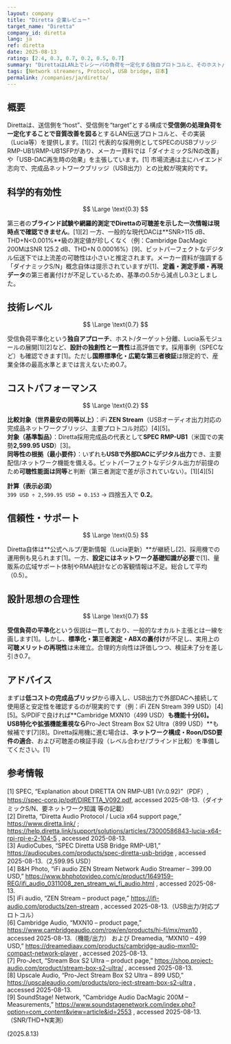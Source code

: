 ```yaml
---
layout: company
title: "Diretta 企業レビュー"
target_name: "Diretta"
company_id: diretta
lang: ja
ref: diretta
date: 2025-08-13
rating: [2.4, 0.3, 0.7, 0.2, 0.5, 0.7]
summary: "DirettaはLAN上でレシーバの負荷を一定化する独自プロトコルと、そのホスト/ターゲット実装（Luciaなど）を提供する日本のオーディオ技術ベンダー。SPECのRMP-UB1など市販製品で採用が見られるが、聴感上の改善を第三者測定で裏付ける公開データは不足。USB出力の完成品ネットワークブリッジ最安クラス（iFi ZEN Stream 399 USD）と比べるとコスト優位性は低く、使いこなしにはネットワーク知識も要する。一方で設計思想は一貫しており、技術の独自性は高い。"
tags: [Network streamers, Protocol, USB bridge, 日本]
permalink: /companies/ja/diretta/
---
```

## 概要

Direttaは、送信側を“host”、受信側を“target”とする構成で**受信側の処理負荷を一定化することで音質改善を図る**とするLAN伝送プロトコルと、その実装（Lucia等）を提供します。[1][2] 代表的な採用例としてSPECのUSBブリッジRMP-UB1/RMP-UB1SFPがあり、メーカー資料では「ダイナミックS/Nの改善」や「USB-DAC再生時の効果」を主張しています。[1] 市場流通は主にハイエンド志向で、完成品ネットワークブリッジ（USB出力）との比較が現実的です。

## 科学的有効性

$$ \Large \text{0.3} $$

第三者の**ブラインド試験や網羅的測定でDirettaの可聴差を示した一次情報は現時点で確認できません**。[1][2] 一方、一般的な現代DACは**SNR>115 dB、THD+N<0.001%**級の測定値が珍しくなく（例：Cambridge DacMagic 200MはSNR 125.2 dB、THD+N 0.00016%）[9]、ビットパーフェクトなデジタル伝送下では上流差の可聴性は小さいと推定されます。メーカー資料が強調する「ダイナミックS/N」概念自体は提示されていますが[1]、**定義・測定手順・再現データ**の第三者裏付けが不足しているため、基準の0.5から減点し0.3としました。

## 技術レベル

$$ \Large \text{0.7} $$

受信負荷平準化という**独自アプローチ**、ホスト/ターゲット分離、Lucia系モジュールの展開[1][2]など、**設計の独創性と一貫性**は高評価です。採用事例（SPECなど）も確認できます[1]。ただし**国際標準化・広範な第三者検証**は限定的で、産業全体の最高水準とまでは言えないため0.7。

## コストパフォーマンス

$$ \Large \text{0.2} $$

**比較対象（世界最安の同等以上）**：iFi **ZEN Stream**（USBオーディオ出力対応の完成品ネットワークブリッジ、主要プロトコル対応）[4][5]。  
**対象（基準製品）**：Diretta採用完成品の代表として**SPEC RMP-UB1**（米国での実勢**2,599.95 USD**）[3]。  
**同等性の根拠（最小要件）**：いずれも**USBで外部DACにデジタル出力**でき、主要配信/ネットワーク機能を備える。ビットパーフェクトなデジタル出力が前提のため**可聴性能面は同等**と判断（第三者測定で差が示されていない）。[1][4][5]

**計算（表示必須）**  
`399 USD ÷ 2,599.95 USD = 0.153` → 四捨五入で **0.2**。  

## 信頼性・サポート

$$ \Large \text{0.5} $$

Diretta自体は**公式ヘルプ/更新情報（Lucia更新）**が継続し[2]、採用機での運用例も見られます[1]。一方、**設定にはネットワーク基礎知識が必要**で[1]、量販系の広域サポート体制やRMA統計などの客観情報は不足。総合して平均（0.5）。

## 設計思想の合理性

$$ \Large \text{0.7} $$

**受信負荷の平準化**という仮説は一貫しており、一般的なオカルト主張とは一線を画します[1]。しかし、**標準化・第三者測定・ABXの裏付け**が不足し、実用上の**可聴メリットの再現性**は未確立。合理的方向性は評価しつつ、検証未了分を差し引き0.7。

## アドバイス

まずは**低コストの完成品ブリッジ**から導入し、USB出力で外部DACへ接続して使用感と安定性を確認するのが現実的です（例：iFi ZEN Stream 399 USD）[4][5]。S/PDIFで良ければ**Cambridge MXN10（499 USD）**も機能十分[6]。USB特化や拡張機能重視なら**Pro-Ject Stream Box S2 Ultra（899 USD）**も候補です[7][8]。Diretta採用機に進む場合は、**ネットワーク構成・Roon/DSD要件の適合**、および可聴差の検証手段（レベル合わせ/ブラインド比較）を準備してください。[1]

## 参考情報

[1] SPEC, “Explanation about DIRETTA ON RMP-UB1 (Vr.0.92)”（PDF）, https://spec-corp.jp/pdf/DIRETTA_V092.pdf, accessed 2025-08-13.（ダイナミックS/N、要ネットワーク知識 等の記載）  
[2] Diretta, “Diretta Audio Protocol / Lucia x64 support page,” https://www.diretta.link/ ; https://help.diretta.link/support/solutions/articles/73000586843-lucia-x64-rpi-rpi-e-2-104-5 , accessed 2025-08-13.  
[3] AudioCubes, “SPEC Diretta USB Bridge RMP-UB1,” https://audiocubes.com/products/spec-diretta-usb-bridge , accessed 2025-08-13.（2,599.95 USD）  
[4] B&H Photo, “iFi audio ZEN Stream Network Audio Streamer – 399.00 USD,” https://www.bhphotovideo.com/c/product/1649159-REG/ifi_audio_0311008_zen_stream_wi_fi_audio.html , accessed 2025-08-13.  
[5] iFi audio, “ZEN Stream – product page,” https://ifi-audio.com/products/zen-stream , accessed 2025-08-13.（USB出力/対応プロトコル）  
[6] Cambridge Audio, “MXN10 – product page,” https://www.cambridgeaudio.com/row/en/products/hi-fi/mx/mxn10 , accessed 2025-08-13.（機能/出力） および Dreamedia, “MXN10 – 499 USD,” https://dreamediaav.com/products/cambridge-audio-mxn10-compact-network-player , accessed 2025-08-13.  
[7] Pro-Ject, “Stream Box S2 Ultra – product page,” https://shop.project-audio.com/product/stream-box-s2-ultra/ , accessed 2025-08-13.  
[8] Upscale Audio, “Pro-Ject Stream Box S2 Ultra – 899 USD,” https://upscaleaudio.com/products/pro-ject-stream-box-s2-ultra , accessed 2025-08-13.  
[9] SoundStage! Network, “Cambridge Audio DacMagic 200M – Measurements,” https://www.soundstagenetwork.com/index.php?option=com_content&view=article&id=2553 , accessed 2025-08-13.（SNR/THD+N実測）

(2025.8.13)

